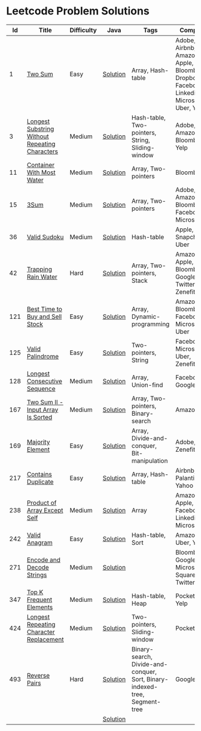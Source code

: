 # Leetcode Problem Solutions

| **Id** | **Title**                                                                                                                       | **Difficulty** | **Java**                                                                                                                                                      | **Tags**                                                                   | **Company**                                                                                  |
|--------|---------------------------------------------------------------------------------------------------------------------------------|----------------|---------------------------------------------------------------------------------------------------------------------------------------------------------------|----------------------------------------------------------------------------|----------------------------------------------------------------------------------------------|
| 1      | [Two Sum](https://leetcode.com/problems/two-sum/)                                                                               | Easy           | [Solution](https://github.com/AkshayChandole/LeetcodeSolution/blob/main/src/main/java/ArraysAndHashing/TwoSum/Solution.java)                                  | Array, Hash-table                                                          | Adobe, Airbnb, Amazon, Apple, Bloomberg, Dropbox, Facebook, Linkedin, Microsoft, Uber, Yahoo |
| 3      | [Longest Substring Without Repeating Characters](https://leetcode.com/problems/longest-substring-without-repeating-characters/) | Medium         | [Solution](https://github.com/AkshayChandole/LeetcodeSolution/blob/main/src/main/java/SlidingWindow/LongestSubstringWithoutRepeatingCharacters/Solution.java) | Hash-table, Two-pointers, String, Sliding-window                           | Adobe, Amazon, Bloomberg, Yelp                                                               |
| 11     | [Container With Most Water](https://leetcode.com/problems/container-with-most-water/)                                           | Medium         | [Solution](https://github.com/AkshayChandole/LeetcodeSolution/blob/main/src/main/java/TwoPointers/ContainerWithMostWater/Solution.java)                       | Array, Two-pointers                                                        | Bloomberg                                                                                    |
| 15     | [3Sum](https://leetcode.com/problems/3sum/)                                                                                     | Medium         | [Solution](https://github.com/AkshayChandole/LeetcodeSolution/blob/main/src/main/java/TwoPointers/ThreeSum/Solution.java)                                     | Array, Two-pointers                                                        | Adobe, Amazon, Bloomberg, Facebook, Microsoft                                                |
| 36     | [Valid Sudoku](https://leetcode.com/problems/valid-sudoku/)                                                                     | Medium         | [Solution](https://github.com/AkshayChandole/LeetcodeSolution/blob/main/src/main/java/ArraysAndHashing/ValidSudoku/Solution.java)                             | Hash-table                                                                 | Apple, Snapchat, Uber                                                                        |
| 42     | [Trapping Rain Water](https://leetcode.com/problems/trapping-rain-water/)                                                       | Hard           | [Solution](https://github.com/AkshayChandole/LeetcodeSolution/blob/main/src/main/java/TwoPointers/TrappingRainWater/Solution.java)                            | Array, Two-pointers, Stack                                                 | Amazon, Apple, Bloomberg, Google, Twitter, Zenefits                                          |
| 121    | [Best Time to Buy and Sell Stock](https://leetcode.com/problems/best-time-to-buy-and-sell-stock/)                               | Easy           | [Solution](https://github.com/AkshayChandole/LeetcodeSolution/blob/main/src/main/java/SlidingWindow/BestTimeToBuyAndSellStock/Solution.java)                  | Array, Dynamic-programming                                                 | Amazon, Bloomberg, Facebook, Microsoft, Uber                                                 |
| 125    | [Valid Palindrome](https://leetcode.com/problems/valid-palindrome/)                                                             | Easy           | [Solution](https://github.com/AkshayChandole/LeetcodeSolution/blob/main/src/main/java/TwoPointers/ValidPalindrome/Solution.java)                              | Two-pointers, String                                                       | Facebook, Microsoft, Uber, Zenefits                                                          |
| 128    | [Longest Consecutive Sequence](https://leetcode.com/problems/longest-consecutive-sequence/)                                     | Medium         | [Solution](https://github.com/AkshayChandole/LeetcodeSolution/blob/main/src/main/java/ArraysAndHashing/LongestConsecutiveSequence/Solution.java)              | Array, Union-find                                                          | Facebook, Google                                                                             |
| 167    | [Two Sum II - Input Array Is Sorted](https://leetcode.com/problems/two-sum-ii-input-array-is-sorted/)                           | Medium         | [Solution](https://github.com/AkshayChandole/LeetcodeSolution/blob/main/src/main/java/TwoPointers/TwoSumII_InputArrayIsSorted/Solution.java)                  | Array, Two-pointers, Binary-search                                         | Amazon                                                                                       |
| 169    | [Majority Element](https://leetcode.com/problems/majority-element/)                                                             | Easy           | [Solution](https://github.com/AkshayChandole/LeetcodeSolution/blob/main/src/main/java/ArraysAndHashing/MajorityElement/Solution.java)                         | Array, Divide-and-conquer, Bit-manipulation                                | Adobe, Zenefits                                                                              |
| 217    | [Contains Duplicate](https://leetcode.com/problems/contains-duplicate/)                                                         | Easy           | [Solution](https://github.com/AkshayChandole/LeetcodeSolution/blob/main/src/main/java/ArraysAndHashing/ContainsDuplicate/Solution.java)                       | Array, Hash-table                                                          | Airbnb, Palantir, Yahoo                                                                      |
| 238    | [Product of Array Except Self](https://leetcode.com/problems/product-of-array-except-self/description/)                         | Medium         | [Solution](https://github.com/AkshayChandole/LeetcodeSolution/blob/main/src/main/java/ArraysAndHashing/ProductOfArrayExceptSelf/Solution.java)                | Array                                                                      | Amazon, Apple, Facebook, Linkedin, Microsoft                                                 |
| 242    | [Valid Anagram](https://leetcode.com/problems/valid-anagram/)                                                                   | Easy           | [Solution](https://github.com/AkshayChandole/LeetcodeSolution/blob/main/src/main/java/ArraysAndHashing/ValidAnagram/Solution.java)                            | Hash-table, Sort                                                           | Amazon, Uber, Yelp                                                                           |
| 271    | [Encode and Decode Strings](https://leetcode.com/problems/encode-and-decode-strings/)                                           | Medium         | [Solution](https://github.com/AkshayChandole/LeetcodeSolution/blob/main/src/main/java/ArraysAndHashing/EncodeAndDecodeStrings/Solution.java)                  |                                                                            | Bloomberg, Google, Microsoft, Square, Twitter                                                |
| 347    | [Top K Frequent Elements](https://leetcode.com/problems/top-k-frequent-elements/)                                               | Medium         | [Solution](https://github.com/AkshayChandole/LeetcodeSolution/blob/main/src/main/java/ArraysAndHashing/TopKFrequentElements/Solution.java)                    | Hash-table, Heap                                                           | Pocketgems, Yelp                                                                             |
| 424    | [Longest Repeating Character Replacement](https://leetcode.com/problems/longest-repeating-character-replacement/)               | Medium         | [Solution](https://github.com/AkshayChandole/LeetcodeSolution/blob/main/src/main/java/SlidingWindow/LongestRepeatingCharacterReplacement/Solution.java)                                                                                                                                                  | Two-pointers, Sliding-window                                               | Pocketgems                                                                                   |
| 493    | [Reverse Pairs](https://leetcode.com/problems/reverse-pairs/)                                                                   | Hard           | [Solution](https://github.com/AkshayChandole/LeetcodeSolution/blob/main/src/main/java/ArraysAndHashing/ReversePairs/Solution.java)                            | Binary-search, Divide-and-conquer, Sort, Binary-indexed-tree, Segment-tree | Google                                                                                       |
|        | []()                                                                                                                            |                | [Solution]()                                                                                                                                                  |                                                                            |                                                                                              |

